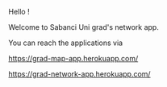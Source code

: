 Hello !

Welcome to Sabanci Uni grad's network app.

You can reach the applications via

https://grad-map-app.herokuapp.com/

https://grad-network-app.herokuapp.com/
